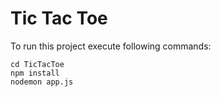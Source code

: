 # Tic Tac Toe

To run this project execute following commands:
```
cd TicTacToe
npm install
nodemon app.js
```
